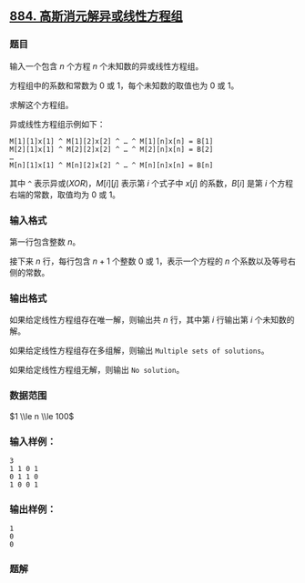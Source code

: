 ## [884\. 高斯消元解异或线性方程组](https://www.acwing.com/problem/content/886/)

### 题目

输入一个包含 $n$ 个方程 $n$ 个未知数的异或线性方程组。

方程组中的系数和常数为 $0$ 或 $1$，每个未知数的取值也为 $0$ 或 $1$。

求解这个方程组。

异或线性方程组示例如下：

```
M[1][1]x[1] ^ M[1][2]x[2] ^ … ^ M[1][n]x[n] = B[1]
M[2][1]x[1] ^ M[2][2]x[2] ^ … ^ M[2][n]x[n] = B[2]
…
M[n][1]x[1] ^ M[n][2]x[2] ^ … ^ M[n][n]x[n] = B[n]
```

其中 `^` 表示异或($XOR$)，$M[i][j]$ 表示第 $i$ 个式子中 $x[j]$ 的系数，$B[i]$ 是第 $i$ 个方程右端的常数，取值均为 $0$ 或 $1$。

### 输入格式

第一行包含整数 $n$。

接下来 $n$ 行，每行包含 $n+1$ 个整数 $0$ 或 $1$，表示一个方程的 $n$ 个系数以及等号右侧的常数。

### 输出格式

如果给定线性方程组存在唯一解，则输出共 $n$ 行，其中第 $i$ 行输出第 $i$ 个未知数的解。

如果给定线性方程组存在多组解，则输出 `Multiple sets of solutions`。

如果给定线性方程组无解，则输出 `No solution`。

### 数据范围

$1 \\le n \\le 100$

### 输入样例：

```
3
1 1 0 1
0 1 1 0
1 0 0 1
```

### 输出样例：

```
1
0
0
```

### 题解

